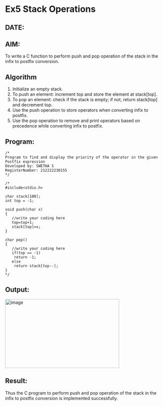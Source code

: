 # Ex5 Stack Operations
## DATE:
## AIM:
To write a C function to perform push and pop operation of the stack in the infix to postfix conversion.

## Algorithm
1. Initialize an empty stack.
2. To push an element: increment top and store the element at stack[top].
3. To pop an element: check if the stack is empty; if not, return stack[top] and decrement top.
4. Use the push operation to store operators when converting infix to postfix. 
5. Use the pop operation to remove and print operators based on precedence while converting infix to postfix.  

## Program:
```
/*
Program to find and display the priority of the operator in the given Postfix expression
Developed by: SWETHA S
RegisterNumber: 212222230155
*/
```
```
/*
#include<stdio.h>

char stack[100];
int top = -1;

void push(char x)
{
   //write your coding here
   top=top+1;
   stack[top]=x;
}

char pop()
{
   //write your coding here 
   if(top == -1)
    return -1;
   else
    return stack[top--];
}
*/
```
## Output:
<img width="369" height="222" alt="image" src="https://github.com/user-attachments/assets/4160a169-8ee9-44a4-b7ff-3b1fc19d7b89" />



## Result:
Thus the C program to perform push and pop operation of the stack in the infix to postfix conversion is implemented successfully.
